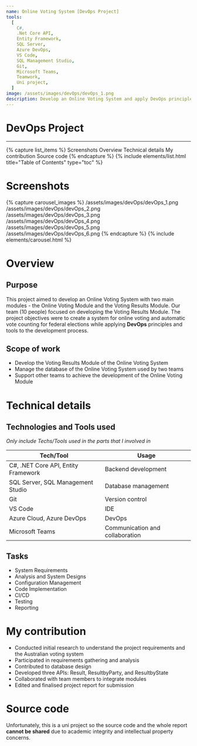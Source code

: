 ```yaml
---
name: Online Voting System [DevOps Project]
tools:
  [
    C#,
    .Net Core API,
    Entity Framework,
    SQL Server,
    Azure DevOps,
    VS Code,
    SQL Management Studio,
    Git,
    Microsoft Teams,
    Teamwork,
    Uni project,
  ]
image: /assets/images/devOps/devOps_1.png
description: Develop an Online Voting System and apply DevOps principles and tools for the project's development processes.
---
```


# DevOps Project

---

{% capture list_items %}
Screenshots
Overview
Technical details
My contribution
Source code
{% endcapture %}
{% include elements/list.html title="Table of Contents" type="toc" %}

# Screenshots

{% capture carousel_images %}
/assets/images/devOps/devOps_1.png
/assets/images/devOps/devOps_2.png
/assets/images/devOps/devOps_3.png
/assets/images/devOps/devOps_4.png
/assets/images/devOps/devOps_5.png
/assets/images/devOps/devOps_6.png
{% endcapture %}
{% include elements/carousel.html %}

# Overview

## Purpose

This project aimed to develop an Online Voting System with two main modules - the Online Voting Module and the Voting Results Module. Our team (10 people) focused on developing the Voting Results Module. The project objectives were to create a system for online voting and automatic vote counting for federal elections while applying **DevOps** principles and tools to the development process.

## Scope of work

- Develop the Voting Results Module of the Online Voting System
- Manage the database of the Online Voting System used by two teams
- Support other teams to achieve the development of the Online Voting Module

# Technical details

## Technologies and Tools used

_Only include Techs/Tools used in the parts that I involved in_

| **Tech/Tool**                       | **Usage**                       |
| ----------------------------------- | ------------------------------- |
| C#, .NET Core API, Entity Framework | Backend development             |
| SQL Server, SQL Management Studio   | Database management             |
| Git                                 | Version control                 |
| VS Code                             | IDE                             |
| Azure Cloud, Azure DevOps           | DevOps                          |
| Microsoft Teams                     | Communication and collaboration |

## Tasks

- System Requirements
- Analysis and System Designs
- Configuration Management
- Code Implementation
- CI/CD
- Testing
- Reporting

# My contribution

- Conducted initial research to understand the project requirements and the Australian voting system
- Participated in requirements gathering and analysis
- Contributed to database design
- Developed three APIs: Result, ResultbyParty, and ResultbyState
- Collaborated with team members to integrate modules
- Edited and finalised project report for submission

# Source code

Unfortunately, this is a uni project so the source code and the whole report **cannot be shared** due to academic integrity and intellectual property concerns.
